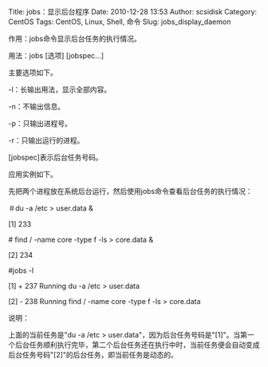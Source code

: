 Title: jobs：显示后台程序
Date: 2010-12-28 13:53
Author: scsidisk
Category: CentOS
Tags: CentOS, Linux, Shell, 命令
Slug: jobs_display_daemon

作用：jobs命令显示后台任务的执行情况。

用法：jobs [选项] [jobspec…]

主要选项如下。

-l：长输出用法，显示全部内容。

-n：不输出信息。

-p：只输出进程号。

-r：只输出运行的进程。

[jobspec]表示后台任务号码。

应用实例如下。

先把两个进程放在系统后台运行，然后使用jobs命令查看后台任务的执行情况：

＃du -a /etc \> user.data &

[1] 233

\# find / -name core -type f -ls \> core.data &

[2] 234

\#jobs -l

[1] + 237 Running du -a /etc \> user.data

[2] - 238 Running find / -name core -type f -ls \> core.data

说明：

上面的当前任务是"du -a /etc \>
user.data"，因为后台任务号码是"[1]"。当第一个后台任务顺利执行完毕，第二个后台任务还在执行中时，当前任务便会自动变成后台任务号码"[2]"的后台任务，即当前任务是动态的。

<div class="posttagsblock">
</div>

